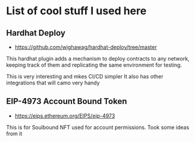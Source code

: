 # List of cool stuff I used here

## Hardhat Deploy

- https://github.com/wighawag/hardhat-deploy/tree/master

This hardhat plugin adds a mechanism to deploy contracts to any network, keeping track of them and replicating the same environment for testing.

This is very interesting and mkes CI/CD simpler
It also has other integrations that will camo very handy


## EIP-4973 Account Bound Token

 - https://eips.ethereum.org/EIPS/eip-4973

This is for Soulbound NFT used for account permissions. Took some ideas from it
